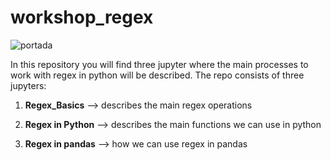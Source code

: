 # workshop_regex

![portada](https://github.com/AnaAGG/workshop_regex/blob/main/images/portada.jpeg)

In this repository you will find three jupyter where the main processes to work with regex in python will be described. The repo consists of three jupyters:

1. **Regex_Basics** --> describes the main regex operations
   
2. **Regex in Python** --> describes the main functions we can use in python
   
3. **Regex in pandas** --> how we can use regex in pandas